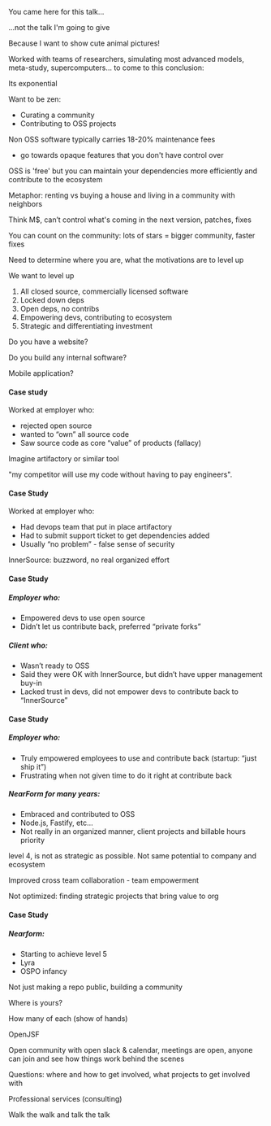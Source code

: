 You came here for this talk...

<!-- +1 -->

...not the talk I'm going to give

<!-- +3 -->

Because I want to show cute animal pictures!

<!-- +4 -->

Worked with teams of researchers, simulating most advanced models, meta-study, supercomputers… to come to this conclusion:

Its exponential

<!-- +1 -->

Want to be zen:
- Curating a community
- Contributing to OSS projects

<!-- +1..+7 -->

Non OSS software typically carries 18-20% maintenance fees
- go towards opaque features that you don't have control over

OSS is 'free' but you can maintain your dependencies more efficiently and contribute to the ecosystem

Metaphor: renting vs buying a house and living in a community with neighbors

Think M$, can’t control what's coming in the next version, patches, fixes

You can count on the community: lots of stars = bigger community, faster fixes

<!-- +1 -->

Need to determine where you are, what the motivations are to level up

We want to level up

<!-- +1 -->

1. All closed source, commercially licensed software
1. Locked down deps
1. Open deps, no contribs
1. Empowering devs, contributing to ecosystem
1. Strategic and differentiating investment

<!-- +1..+2 -->

Do you have a website?

Do you build any internal software?

Mobile application?

#### Case study
Worked at employer who:
- rejected open source
- wanted to “own” all source code
- Saw source code as core “value” of products (fallacy)

<!-- +1..+2 -->

Imagine artifactory or similar tool

"my competitor will use my code without having to pay engineers".

#### Case Study
Worked at employer who:
- Had devops team that put in place artifactory
- Had to submit support ticket to get dependencies added
- Usually “no problem” - false sense of security

<!-- +1..+2 -->

InnerSource: buzzword, no real organized effort

#### Case Study
##### Employer who:
- Empowered devs to use open source
- Didn’t let us contribute back, preferred “private forks”

##### Client who:
- Wasn’t ready to OSS
- Said they were OK with InnerSource, but didn’t have upper management buy-in
- Lacked trust in devs, did not empower devs to contribute back to “InnerSource”

<!-- +1..+2 -->

#### Case Study
##### Employer who:
- Truly empowered employees to use and contribute back (startup: “just ship it”)
- Frustrating when not given time to do it right at contribute back

##### NearForm for many years:
- Embraced and contributed to OSS
- Node.js, Fastify, etc…
- Not really in an organized manner, client projects and billable hours priority

level 4, is not as strategic as possible. Not same potential to company and ecosystem

Improved cross team collaboration - team empowerment

Not optimized: finding strategic projects that bring value to org

<!-- +1..+10 -->

#### Case Study

##### Nearform:
- Starting to achieve level 5
- Lyra
- OSPO infancy

Not just making a repo public, building a community

<!-- +1 -->

Where is yours?

How many of each (show of hands)

<!-- +1 -->

OpenJSF

Open community with open slack & calendar, meetings are open, anyone can join and see how things work behind the scenes

Questions: where and how to get involved, what projects to get involved with

<!-- +2 -->

Professional services (consulting)

Walk the walk and talk the talk
